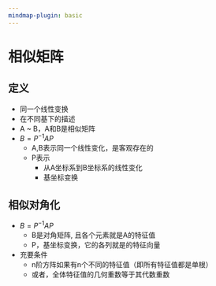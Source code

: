 ```yaml
---
mindmap-plugin: basic
---
```


# 相似矩阵

## 定义
- 同一个线性变换
- 在不同基下的描述
- A ~ B，A和B是相似矩阵
- $B=P^{-1}AP$
	- A,B表示同一个线性变化，是客观存在的
	- P表示
		- 从A坐标系到B坐标系的线性变化
		- 基坐标变换

## 相似对角化
- $B=P^{-1}AP$
	- B是对角矩阵, 且各个元素就是A的特征值
	- P，基坐标变换，它的各列就是的特征向量
- 充要条件
	- n阶方阵如果有n个不同的特征值（即所有特征值都是单根）
	- 或者，全体特征值的几何重数等于其代数重数